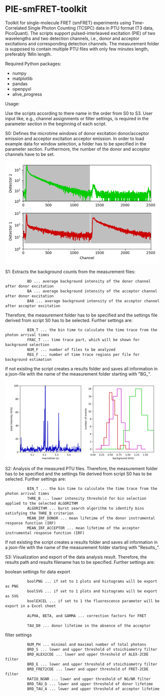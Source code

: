 # PIE-smFRET-toolkit
Toolkit for single-molecule FRET (smFRET) experiments using Time-Correlated Single Photon Counting (TCSPC) data in PTU format (T3 data, PicoQuant). The scripts support pulsed-interleaved excitation (PIE) of two wavelengths and two detection channels, i.e., donor and acceptor excitations and corresponding detection channels. The measurement folder is supposed to contain multiple PTU files with only few minutes length, preferably 1Min length.

Required Python packages:

- numpy 
- matplotlib
- pandas
- openpyxl
- alive_progress

Usage:

Use the scripts according to there name in the order from S0 to S3. User input like, e.g., channel assignments or filter settings, is required in the parameter section in the beginning of each script.

S0: Defines the microtime windows of donor excitation donor/acceptor emission and acceptor excitation acceptor emission.
In order to load example data for window selection, a folder has to be specified in the parameter section. Furthermore, the number of the donor and acceptor channels have to be set.

<img src="images/Selected_time_windows_20251015_181344.png" alt="Selected Microtime Windows" width="500">

S1: Extracts the background counts from the measurement files:

              BD ... average background intensity of the donor channel after donor excitation
              BA ... average background intensity of the acceptor channel after donor excitation
              BA0 ... average background intensity of the acceptor channel after acceptor excitation
              
Therefore, the measurement folder has to be specified and the settings file derived from script S0 has to be selected. Further settings are:

              BIN_T ... the bin time to calculate the time trace from the photon arrival times
              FRAC_T ... time trace part, which will be shown for background selection
              NUM_F ... number of files to be analyzed
              REG_F ... number of time trace regions per file for background estimation

If not existing the script creates a results folder and saves all information in a json-file with the name of the measurement folder starting with "BG_".              

<img src="images/Background_extraction.png" alt="Background extraction" width="600">

S2: Analysis of the measured PTU files. Therefore, the measurement folder has to be specified and the settings file derived from script S0 has to be selected. Further settings are:

              BIN_T ... the bin time to calculate the time trace from the photon arrival times
              THRE_B ... lower intensity threshold for bin selection applied to the selected ALGORITHM
              ALGORITHM ... burst search algorithm to identify bins satisfying the THRE_B criterion
              MEAN_IRF_DONOR ... mean lifetime of the donor instrumental response function (IRF)
              MEAN_IRF_ACCEPTOR ... mean lifetime of the acceptor instrumental response function (IRF)

If not existing the script creates a results folder and saves all information in a json-file with the name of the measurement folder starting with "Results_".

S3: Visualization and export of the data analysis result. Therefore, the results path and results filename has to be specified. Further settings are:

 boolean settings for data export
 
              boolPNG ... if set to 1 plots and histograms will be export as PNG
              boolSVG ... if set to 1 plots and histograms will be export as SVG
              boolEXCEL ... if set to 1 the fluorescence parameter will be export in a Excel sheet

              ALPHA, BETA, and GAMMA ... correction factors for FRET

              TAU_D0 ... donor lifetime in the absence of the acceptor

filter settings

              NUM_PH ... minimal and maximal number of total photons
              BRD_S ... lower and upper threshold of stoichiometry filter
              BRD_ALEX2CDE ... lower and upper threshold of ALEX-2CDE filter
              BRD_E ... lower and upper threshold of stoichiometry filter
              BRD_FRET2CDE ... lower and upper threshold of FRET-2CDE filter
              RATIO_NGNR ... lower and upper threshold of NG/NR filter
              BRD_TAU_D ... lower and upper threshold of donor lifetime
              BRD_TAU_A ... lower and upper threshold of acceptor lifetime
